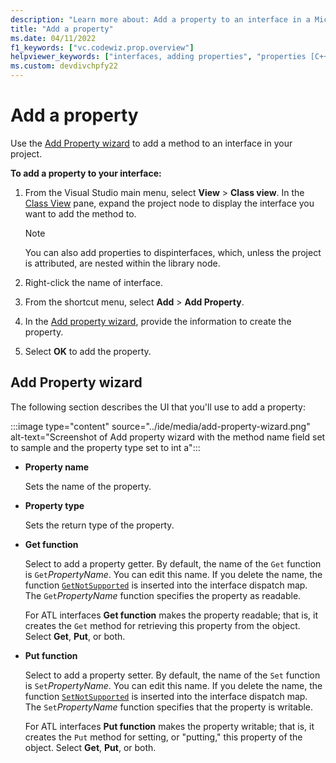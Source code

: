 ```yaml
---
description: "Learn more about: Add a property to an interface in a Microsoft Visual Studio C++ project"
title: "Add a property"
ms.date: 04/11/2022
f1_keywords: ["vc.codewiz.prop.overview"]
helpviewer_keywords: ["interfaces, adding properties", "properties [C++], adding to interfaces", "names, add property wizard", "add property wizard", "stock properties, about stock properties", "stock properties"]
ms.custom: devdivchpfy22
---
```


# Add a property

Use the [Add Property wizard](#add-property-wizard) to add a method to an interface in your project.

**To add a property to your interface:**

1. From the Visual Studio main menu, select **View** > **Class view**. In the [Class View](/visualstudio/ide/viewing-the-structure-of-code) pane, expand the project node to display the interface you want to add the method to.

   > [!NOTE]
   > You can also add properties to dispinterfaces, which, unless the project is attributed, are nested within the library node.

1. Right-click the name of interface.

1. From the shortcut menu, select **Add** > **Add Property**.

1. In the [Add property wizard](#add-property-wizard), provide the information to create the property.

1. Select **OK** to add the property.

## Add Property wizard

The following section describes the UI that you'll use to add a property:

:::image type="content" source="../ide/media/add-property-wizard.png" alt-text="Screenshot of Add property wizard with the method name field set to sample and the property type set to int a":::

- **Property name**

  Sets the name of the property.

- **Property type**

  Sets the return type of the property.

- **Get function**

  Select to add a property getter. By default, the name of the `Get` function is `Get`*PropertyName*. You can edit this name. If you delete the name, the function [`GetNotSupported`](../mfc/reference/colecontrol-class.md#getnotsupported) is inserted into the interface dispatch map. The `Get`*PropertyName* function specifies the property as readable.

  For ATL interfaces **Get function** makes the property readable; that is, it creates the `Get` method for retrieving this property from the object. Select **Get**, **Put**, or both.

- **Put function**

  Select to add a property setter. By default, the name of the `Set` function is `Set`*PropertyName*. You can edit this name. If you delete the name, the function [`SetNotSupported`](../mfc/reference/colecontrol-class.md#setnotsupported) is inserted into the interface dispatch map. The `Set`*PropertyName* function specifies that the property is writable.

  For ATL interfaces **Put function** makes the property writable; that is, it creates the `Put` method for setting, or "putting," this property of the object. Select **Get**, **Put**, or both.